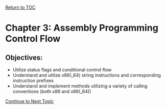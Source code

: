 <a href="https://github.com/CyberTrainingUSAF/06-Debugging-Assembly/blob/master/00-Table-of-Contents.md" rel="Return to TOC"> Return to TOC </a>

# Chapter 3: Assembly Programming Control Flow

## Objectives:

* Utilize status flags and conditional control flow
* Understand and utilize x86(_64) string instructions and corresponding instruction prefixes
* Understand and implement methods utilizing a variety of calling conventions (both x86 and x86(_64))

<a href="https://github.com/CyberTrainingUSAF/06-Debugging-Assembly/blob/master/04_ASM_Control_Flow/01_Flags.md" rel="Continue to Next Topic"> Continue to Next Topic </a>
